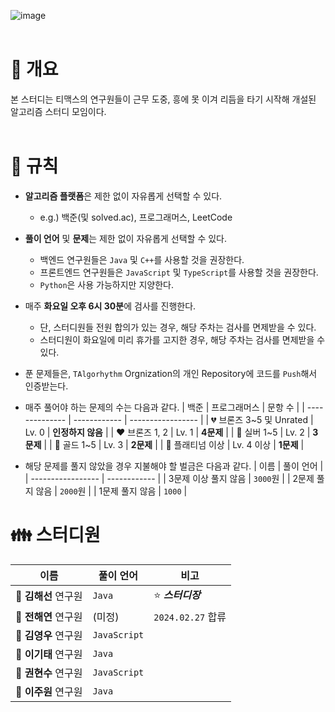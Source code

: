 ![image](https://github.com/TAlgorhythm/.github/assets/98510309/650051c1-26f9-4557-82ab-2a322a6cda6e)
<br><br>

# 📌 개요

본 스터디는 티맥스의 연구원들이 근무 도중, 흥에 못 이겨 리듬을 타기 시작해 개설된 알고리즘 스터디 모임이다.
<br><br>

# 📜 규칙

- **알고리즘 플랫폼**은 제한 없이 자유롭게 선택할 수 있다.

  - e.g.) 백준(및 solved.ac), 프로그래머스, LeetCode

- **풀이 언어** 및 **문제**는 제한 없이 자유롭게 선택할 수 있다.

  - 백엔드 연구원들은 `Java` 및 `C++`를 사용할 것을 권장한다.
  - 프론트엔드 연구원들은 `JavaScript` 및 `TypeScript`를 사용할 것을 권장한다.
  - `Python`은 사용 가능하지만 지양한다.

- 매주 **화요일 오후 6시 30분**에 검사를 진행한다.

  - 단, 스터디원들 전원 합의가 있는 경우, 해당 주차는 검사를 면제받을 수 있다.
  - 스터디원이 화요일에 미리 휴가를 고지한 경우, 해당 주차는 검사를 면제받을 수 있다.

- 푼 문제들은, `TAlgorhythm` Orgnization의 개인 Repository에 코드를 `Push`해서 인증받는다.

- 매주 풀어야 하는 문제의 수는 다음과 같다.
  | 백준 | 프로그래머스 | 문항 수 |
  | -------------- | ------------ | ----------------- |
  | 💔 브론즈 3~5 및 Unrated | Lv. 0 | **인정하지 않음** |
  | ❤️ 브론즈 1, 2 | Lv. 1 | **4문제** |
  | 💖 실버 1~5 | Lv. 2 | **3문제** |
  | 💛 골드 1~5 | Lv. 3 | **2문제** |
  | 💚 플래티넘 이상 | Lv. 4 이상 | **1문제** |

- 해당 문제를 풀지 않았을 경우 지불해야 할 벌금은 다음과 같다.
  | 이름 | 풀이 언어 |
  | ----------------- | ------------ |
  | 3문제 이상 풀지 않음 | `3000`원 |
  | 2문제 풀지 않음 | `2000`원 |
  | 1문제 풀지 않음 | `1000` |
  <br>

# 👪 스터디원

| 이름                 | 풀이 언어    | 비고               |
| -------------------- | ------------ | ------------------ |
| 🐯 **김해선** 연구원 | `Java`       | ⭐️ **_스터디장_** |
| 🐰 **전해연** 연구원 | (미정)       | `2024.02.27` 합류  |
| 🐷 **김영우** 연구원 | `JavaScript` |                    |
| 🐻 **이기태** 연구원 | `Java`       |                    |
| 🐹 **권현수** 연구원 | `JavaScript` |                    |
| 🐸 **이주원** 연구원 | `Java`       |                    |
